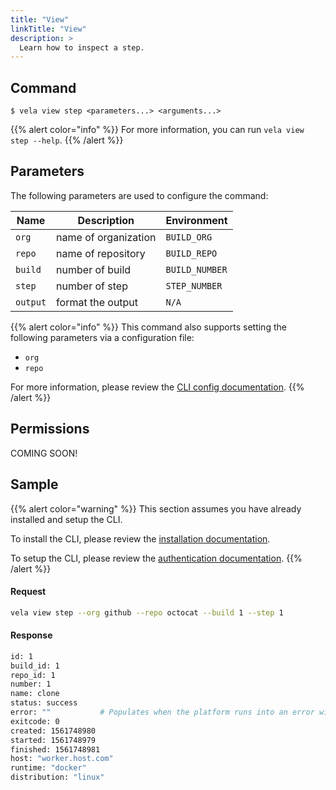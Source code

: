 ```yaml
---
title: "View"
linkTitle: "View"
description: >
  Learn how to inspect a step.
---
```


## Command

```
$ vela view step <parameters...> <arguments...>
```

{{% alert color="info" %}}
For more information, you can run `vela view step --help`.
{{% /alert %}}

## Parameters

The following parameters are used to configure the command:

| Name     | Description          | Environment    |
| -------- | -------------------- | -------------- |
| `org`    | name of organization | `BUILD_ORG`    |
| `repo`   | name of repository   | `BUILD_REPO`   |
| `build`  | number of build      | `BUILD_NUMBER` |
| `step`   | number of step       | `STEP_NUMBER`  |
| `output` | format the output    | `N/A`          |

{{% alert color="info" %}}
This command also supports setting the following parameters via a configuration file:

- `org`
- `repo`

For more information, please review the [CLI config documentation](/docs/cli/config/).
{{% /alert %}}

## Permissions

COMING SOON!

## Sample

{{% alert color="warning" %}}
This section assumes you have already installed and setup the CLI.

To install the CLI, please review the [installation documentation](/docs/cli/install/).

To setup the CLI, please review the [authentication documentation](/docs/cli/authentication/).
{{% /alert %}}

#### Request

```sh
vela view step --org github --repo octocat --build 1 --step 1
```

#### Response

```sh
id: 1
build_id: 1
repo_id: 1
number: 1
name: clone
status: success
error: ""           # Populates when the platform runs into an error with the build
exitcode: 0
created: 1561748980
started: 1561748979
finished: 1561748981
host: "worker.host.com"
runtime: "docker"
distribution: "linux"
```
